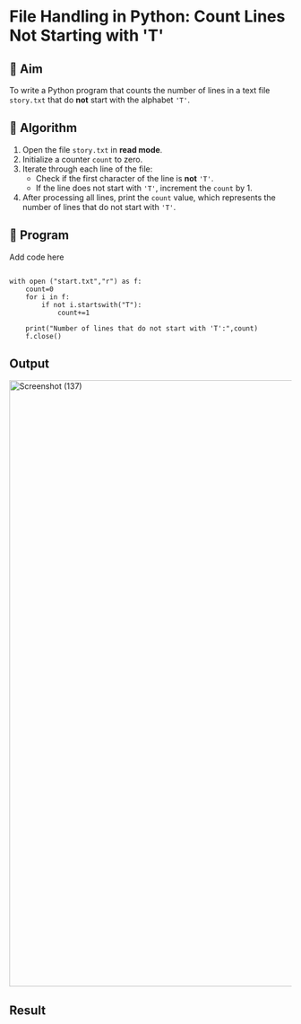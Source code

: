 # File Handling in Python: Count Lines Not Starting with 'T'

## 🎯 Aim
To write a Python program that counts the number of lines in a text file `story.txt` that do **not** start with the alphabet `'T'`.

## 🧠 Algorithm
1. Open the file `story.txt` in **read mode**.
2. Initialize a counter `count` to zero.
3. Iterate through each line of the file:
   - Check if the first character of the line is **not** `'T'`.
   - If the line does not start with `'T'`, increment the `count` by 1.
4. After processing all lines, print the `count` value, which represents the number of lines that do not start with `'T'`.

## 🧾 Program
Add code here
```

with open ("start.txt","r") as f:
    count=0
    for i in f:
        if not i.startswith("T"):
            count+=1

    print("Number of lines that do not start with 'T':",count)
    f.close()
```
## Output
<img width="1920" height="1080" alt="Screenshot (137)" src="https://github.com/user-attachments/assets/319c7c3b-aad6-4bff-9efb-76ead680e157" />

## Result

